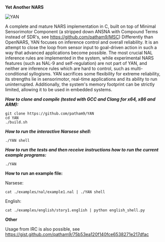 **Yet Another NARS**

![YAN](https://user-images.githubusercontent.com/8284677/71787964-c96c8400-3015-11ea-91ac-2b98d621be33.png)

A complete and mature NARS implementation in C, built on top of Minimal Sensorimotor Component (a stripped down ANSNA with Compound Terms instead of SDR's, see https://github.com/patham9/MSC)
Differently than OpenNARS, YAN focuses on inference control and overall reliability. It is an attempt to close the loop from sensor input to goal-driven action in such a way that advanced applications become possible. The most crucial NAL inference rules are implemented in the system, while experimental NARS features (such as NAL-9 and self-regulation) are not part of YAN, and neither are inference rules which are hard to control, such as multi-conditional syllogisms. YAN sacrifices some flexibility for extreme reliability, its strengths lie in sensorimotor, real-time applications and its ability to run uninterrupted. Additionally, the system's memory footprint can be strictly limited, allowing it to be used in embedded systems.

***How to clone and compile (tested with GCC and Clang for x64, x86 and ARM):***

```
git clone https://github.com/patham9/YAN
cd YAN
./build.sh
```

***How to run the interactive Narsese shell:***

```
./YAN shell
```

***How to run the tests and then receive instructions how to run the current example programs:***

```
./YAN
```

**How to run an example file:**

Narsese:

```
cat ./examples/nal/example1.nal | ./YAN shell
```

English:

```
cat ./examples/english/story1.english | python english_shell.py
```

**Other**

Usage from IRC is also possible, see https://gist.github.com/patham9/75b53ea120f140fce6538271e217dfac
